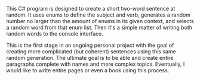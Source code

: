This C# program is designed to create a short two-word sentence at random. It uses enums to define the subject and verb, generates a random
number no larger than the amount of enums in its given context, and selects a random word from that enum list. Then it's a simple matter
of writing both random words to the console interface.

This is the first stage in an ongoing personal project with the goal of creating more complicated (but coherent) sentences using this same
random generation. The ultimate goal is to be able and create entire paragraphs complete with names and more complex topics. Eventually, I
would like to write entire pages or even a book using this process.
